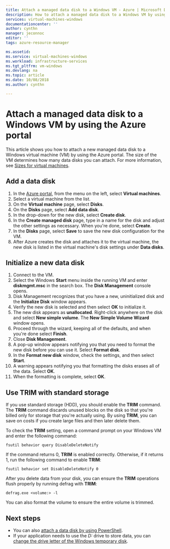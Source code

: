 ```yaml
---
title: Attach a managed data disk to a Windows VM - Azure | Microsoft Docs
description: How to attach a managed data disk to a Windows VM by using the Azure portal.
services: virtual-machines-windows
documentationcenter: ''
author: cynthn
manager: jeconnoc
editor: ''
tags: azure-resource-manager

ms.assetid: 
ms.service: virtual-machines-windows
ms.workload: infrastructure-services
ms.tgt_pltfrm: vm-windows
ms.devlang: na
ms.topic: article
ms.date: 10/08/2018
ms.author: cynthn

---
```

# Attach a managed data disk to a Windows VM by using the Azure portal

This article shows you how to attach a new managed data disk to a Windows virtual machine (VM) by using the Azure portal. The size of the VM determines how many data disks you can attach. For more information, see [Sizes for virtual machines](sizes.md).


## Add a data disk

1. In the [Azure portal](https://portal.azure.com), from the menu on the left, select **Virtual machines**.
2. Select a virtual machine from the list.
3. On the **Virtual machine** page, select **Disks**.
4. On the **Disks** page, select **Add data disk**.
5. In the drop-down for the new disk, select **Create disk**.
6. In the **Create managed disk** page, type in a name for the disk and adjust the other settings as necessary. When you're done, select **Create**.
7. In the **Disks** page, select **Save** to save the new disk configuration for the VM.
8. After Azure creates the disk and attaches it to the virtual machine, the new disk is listed in the virtual machine's disk settings under **Data disks**.


## Initialize a new data disk

1. Connect to the VM.
1. Select the Windows **Start** menu inside the running VM and enter **diskmgmt.msc** in the search box. The **Disk Management** console opens.
2. Disk Management recognizes that you have a new, uninitialized disk and the **Initialize Disk** window appears.
3. Verify the new disk is selected and then select **OK** to initialize it.
4. The new disk appears as **unallocated**. Right-click anywhere on the disk and select **New simple volume**. The **New Simple Volume Wizard** window opens.
5. Proceed through the wizard, keeping all of the defaults, and when you're done select **Finish**.
6. Close **Disk Management**.
7. A pop-up window appears notifying you that you need to format the new disk before you can use it. Select **Format disk**.
8. In the **Format new disk** window, check the settings, and then select **Start**.
9. A warning appears notifying you that formatting the disks erases all of the data. Select **OK**.
10. When the formatting is complete, select **OK**.

## Use TRIM with standard storage

If you use standard storage (HDD), you should enable the **TRIM** command. The **TRIM** command discards unused blocks on the disk so that you're billed only for storage that you're actually using. By using **TRIM**, you can save on costs if you create large files and then later delete them. 

To check the **TRIM** setting, open a command prompt on your Windows VM and enter the following command:

```
fsutil behavior query DisableDeleteNotify
```

If the command returns 0, **TRIM** is enabled correctly. Otherwise, if it returns 1, run the following command to enable **TRIM**:

```
fsutil behavior set DisableDeleteNotify 0
```

After you delete data from your disk, you can ensure the **TRIM** operations flush properly by running defrag with **TRIM**:

```
defrag.exe <volume:> -l
```

You can also format the volume to ensure the entire volume is trimmed.

## Next steps

- You can also [attach a data disk by using PowerShell](attach-disk-ps.md).
- If your application needs to use the *D:* drive to store data, you can [change the drive letter of the Windows temporary disk](change-drive-letter.md?toc=%2fazure%2fvirtual-machines%2fwindows%2fclassic%2ftoc.json).
